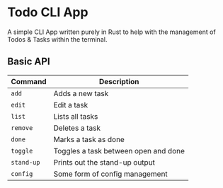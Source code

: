 # Todo CLI App

A simple CLI App written purely in Rust to help with the management of Todos & Tasks within the terminal.

## Basic API

| Command    | Description                          |
| ---------- | ------------------------------------ |
| `add`      | Adds a new task                      |
| `edit`     | Edit a task                          |
| `list`     | Lists all tasks                      |
| `remove`   | Deletes a task                       |
| `done`     | Marks a task as done                 |
| `toggle`   | Toggles a task between open and done |
| `stand-up` | Prints out the stand-up output       |
| `config`   | Some form of config management       |
